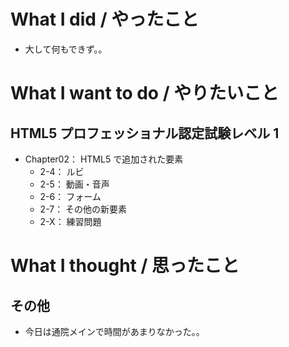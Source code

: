 # What I did / やったこと
- 大して何もできず。。

# What I want to do / やりたいこと
## HTML5 プロフェッショナル認定試験レベル 1
- Chapter02： HTML5 で追加された要素
    - 2-4： ルビ
    - 2-5： 動画・音声
    - 2-6： フォーム
    - 2-7： その他の新要素
    - 2-X： 練習問題

# What I thought / 思ったこと
## その他
- 今日は通院メインで時間があまりなかった。。
